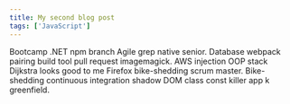 ```yaml
---
title: My second blog post
tags: ['JavaScript']
---
```


Bootcamp .NET npm branch Agile grep native senior. Database webpack pairing build tool pull request imagemagick. AWS injection OOP stack Dijkstra looks good to me Firefox bike-shedding scrum master. Bike-shedding continuous integration shadow DOM class const killer app k greenfield.
